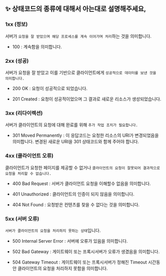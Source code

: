 ## ✨ 상태코드의 종류에 대해서 아는대로 설명해주세요,

### 1xx (정보)

서버가 `요청을 잘 받았으며 해당 프로세스를 계속 이어가며 처리`하는 것을 의미합니다.

- 100 : 계속함을 의미합니다.

### 2xx (성공)

서버가 요청을 잘 받았고 이를 기반으로 클라이언트에게 `성공적으로 데이터를 보낸 것을 의미합니다.`

- 200 OK : 요청이 성공적으로 되었습니다.

- 201 Created : 요청이 성공적이었으며 그 결과로 새로운 리소스가 생성되었습니다.

### 3xx (리다이렉션)

서버가 클라이언트의 요청에 대해 완료를 위해 `추가 작업 조치가 필요합니다.`

- 301 Moved Permanently : 이 응답코드는 요청한 리소스의 URI가 변경되었음을 의미합니다. 변경된 새로운 URI을 301 상태코드와 함께 주어야 합니다.

### 4xx (클라이언트 오류)

클라이언트가 요청한 페이지를 제공할 수 없거나 `클라이언트의 요청이 잘못되어 결과적으로 요청을 처리할 수 없습니다.`

- 400 Bad Request : 서버가 클라이언트 요청을 이해할수 없음을 의미합니다.

- 401 Unauthorized : 클라이언트의 인증이 되지 않음을 의미합니다.

- 404 Not Found : 요청받은 컨텐츠를 찾을 수 없다는 것을 의미합니다.

### 5xx (서버 오류)

`서버가 클라이언트의 요청을 처리하지 못하는 상태`입니다.

- 500 Internal Server Error : 서버에 오류가 있음을 의미합니다.

- 502 Bad Gateway : 게이트웨이 또는 프록시서버가 오류가 생겼음을 의미합니다.

- 504 Gateway Timeout : 게이트웨이 또는 프록시서버가 정해진 Timeout 시간동안 클라이언트의 요청을 처리하지 못함을 의미합니다.
